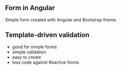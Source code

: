 ## Form in Angular

Simple form created with Angular and Bootstrap theme.

## Template-driven validation 

- good for simple forms
- simple validation
- easy to create
- less code against Reactive froms